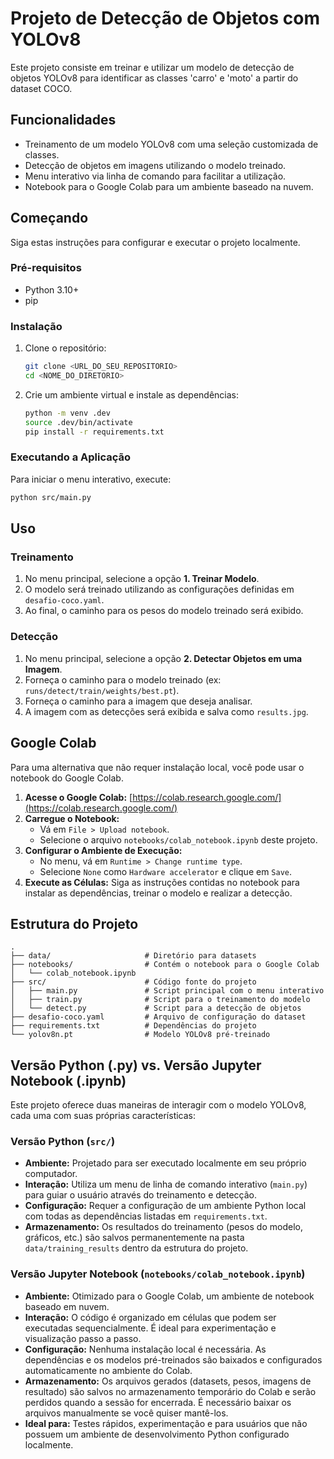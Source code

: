 # Projeto de Detecção de Objetos com YOLOv8

Este projeto consiste em treinar e utilizar um modelo de detecção de objetos YOLOv8 para identificar as classes 'carro' e 'moto' a partir do dataset COCO.

## Funcionalidades

- Treinamento de um modelo YOLOv8 com uma seleção customizada de classes.
- Detecção de objetos em imagens utilizando o modelo treinado.
- Menu interativo via linha de comando para facilitar a utilização.
- Notebook para o Google Colab para um ambiente baseado na nuvem.

## Começando

Siga estas instruções para configurar e executar o projeto localmente.

### Pré-requisitos

- Python 3.10+
- pip

### Instalação

1. Clone o repositório:
   ```sh
   git clone <URL_DO_SEU_REPOSITORIO>
   cd <NOME_DO_DIRETORIO>
   ```

2. Crie um ambiente virtual e instale as dependências:
   ```sh
   python -m venv .dev
   source .dev/bin/activate
   pip install -r requirements.txt
   ```

### Executando a Aplicação

Para iniciar o menu interativo, execute:

```sh
python src/main.py
```

## Uso

### Treinamento

1. No menu principal, selecione a opção **1. Treinar Modelo**.
2. O modelo será treinado utilizando as configurações definidas em `desafio-coco.yaml`.
3. Ao final, o caminho para os pesos do modelo treinado será exibido.

### Detecção

1. No menu principal, selecione a opção **2. Detectar Objetos em uma Imagem**.
2. Forneça o caminho para o modelo treinado (ex: `runs/detect/train/weights/best.pt`).
3. Forneça o caminho para a imagem que deseja analisar.
4. A imagem com as detecções será exibida e salva como `results.jpg`.



## Google Colab

Para uma alternativa que não requer instalação local, você pode usar o notebook do Google Colab.

1.  **Acesse o Google Colab:** [https://colab.research.google.com/](https://colab.research.google.com/)
2.  **Carregue o Notebook:**
    -   Vá em `File > Upload notebook`.
    -   Selecione o arquivo `notebooks/colab_notebook.ipynb` deste projeto.
3.  **Configurar o Ambiente de Execução:**
    -   No menu, vá em `Runtime > Change runtime type`.
    -   Selecione `None` como `Hardware accelerator` e clique em `Save`.
4.  **Execute as Células:** Siga as instruções contidas no notebook para instalar as dependências, treinar o modelo e realizar a detecção.

## Estrutura do Projeto

```
.
├── data/                     # Diretório para datasets
├── notebooks/                # Contém o notebook para o Google Colab
│   └── colab_notebook.ipynb
├── src/                      # Código fonte do projeto
│   ├── main.py               # Script principal com o menu interativo
│   ├── train.py              # Script para o treinamento do modelo
│   └── detect.py             # Script para a detecção de objetos
├── desafio-coco.yaml         # Arquivo de configuração do dataset
├── requirements.txt          # Dependências do projeto
└── yolov8n.pt                # Modelo YOLOv8 pré-treinado
```

## Versão Python (.py) vs. Versão Jupyter Notebook (.ipynb)

Este projeto oferece duas maneiras de interagir com o modelo YOLOv8, cada uma com suas próprias características:

### Versão Python (`src/`)

-   **Ambiente:** Projetado para ser executado localmente em seu próprio computador.
-   **Interação:** Utiliza um menu de linha de comando interativo (`main.py`) para guiar o usuário através do treinamento e detecção.
-   **Configuração:** Requer a configuração de um ambiente Python local com todas as dependências listadas em `requirements.txt`.
-   **Armazenamento:** Os resultados do treinamento (pesos do modelo, gráficos, etc.) são salvos permanentemente na pasta `data/training_results` dentro da estrutura do projeto.

### Versão Jupyter Notebook (`notebooks/colab_notebook.ipynb`)

-   **Ambiente:** Otimizado para o Google Colab, um ambiente de notebook baseado em nuvem.
-   **Interação:** O código é organizado em células que podem ser executadas sequencialmente. É ideal para experimentação e visualização passo a passo.
-   **Configuração:** Nenhuma instalação local é necessária. As dependências e os modelos pré-treinados são baixados e configurados automaticamente no ambiente do Colab.
-   **Armazenamento:** Os arquivos gerados (datasets, pesos, imagens de resultado) são salvos no armazenamento temporário do Colab e serão perdidos quando a sessão for encerrada. É necessário baixar os arquivos manualmente se você quiser mantê-los.
-   **Ideal para:** Testes rápidos, experimentação e para usuários que não possuem um ambiente de desenvolvimento Python configurado localmente.
